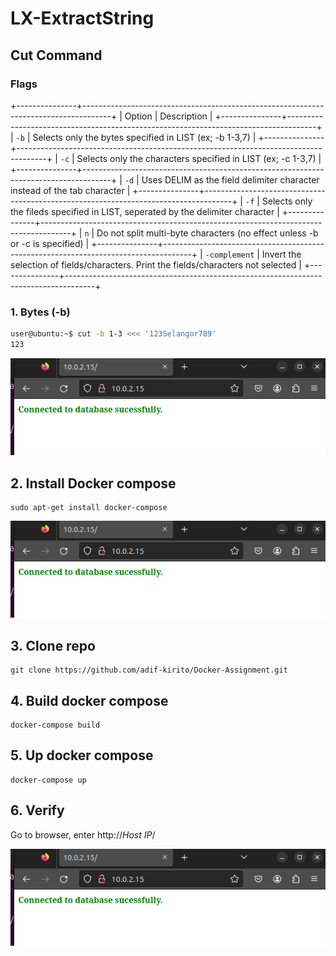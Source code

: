 # LX-ExtractString

<!-- ----------------------------------------------------- -->
## Cut Command

### Flags

+---------------+-------------------------------------------------------------------------------------+
|     Option    |                                     Description                                     |
+---------------+-------------------------------------------------------------------------------------+
|      `-b`     |               Selects only the bytes specified in LIST (ex; -b 1-3,7)               |
+---------------+-------------------------------------------------------------------------------------+
|      `-c`     |             Selects only the characters specified in LIST (ex; -c 1-3,7)            |
+---------------+-------------------------------------------------------------------------------------+
|      `-d`     |       Uses DELIM as the field delimiter character instead of the tab character      |
+---------------+-------------------------------------------------------------------------------------+
|      `-f`     |   Selects only the fileds specified in LIST, seperated by the delimiter character   |
+---------------+-------------------------------------------------------------------------------------+
|      `n`      |     Do not split multi-byte characters (no effect unless -b or -c is specified)     |
+---------------+-------------------------------------------------------------------------------------+
| `-complement` | Invert the selection of fields/characters. Print the fields/characters not selected |
+---------------+-------------------------------------------------------------------------------------+

### 1. Bytes (-b)

```bash
user@ubuntu:~$ cut -b 1-3 <<< '123Selangor789'
123
```

![Alt text](https://github.com/adif-kirito/Docker-Assignment/blob/main/img/Capture.PNG)

## 2. Install Docker compose

```
sudo apt-get install docker-compose
```

![Alt text](https://github.com/adif-kirito/Docker-Assignment/blob/main/img/Capture.PNG)

## 3. Clone repo

```
git clone https://github.com/adif-kirito/Docker-Assignment.git
```

## 4. Build docker compose

```
docker-compose build
```

## 5. Up docker compose

```
docker-compose up
```

## 6. Verify

Go to browser, enter http://*Host IP*/

![Alt text](https://github.com/adif-kirito/Docker-Assignment/blob/main/img/Capture.PNG)
